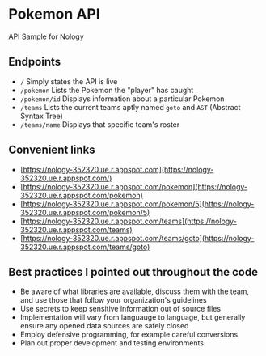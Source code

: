 # Pokemon API
API Sample for Nology

## Endpoints
* `/` Simply states the API is live
* `/pokemon` Lists the Pokemon the "player" has caught
* `/pokemon/id` Displays information about a particular Pokemon
* `/teams` Lists the current teams aptly named `goto` and `AST` (Abstract Syntax Tree)
* `/teams/name` Displays that specific team's roster

## Convenient links
* [https://nology-352320.ue.r.appspot.com](https://nology-352320.ue.r.appspot.com/)
* [https://nology-352320.ue.r.appspot.com/pokemon](https://nology-352320.ue.r.appspot.com/pokemon)
* [https://nology-352320.ue.r.appspot.com/pokemon/5](https://nology-352320.ue.r.appspot.com/pokemon/5)
* [https://nology-352320.ue.r.appspot.com/teams](https://nology-352320.ue.r.appspot.com/teams)
* [https://nology-352320.ue.r.appspot.com/teams/goto](https://nology-352320.ue.r.appspot.com/teams/goto)

## Best practices I pointed out throughout the code
* Be aware of what libraries are available, discuss them with the team, and use those that follow your organization's guidelines
* Use secrets to keep sensitive information out of source files
* Implementation will vary from languauge to language, but generally ensure any opened data sources are safely closed
* Employ defensive programming, for example careful conversions
* Plan out proper development and testing environments
